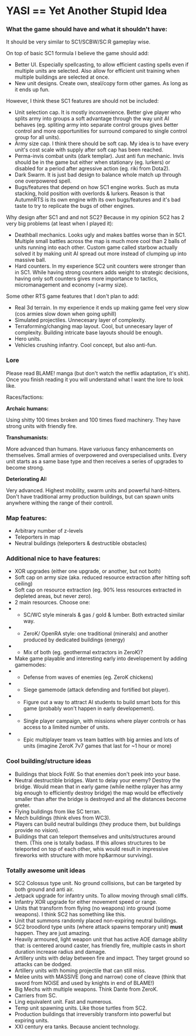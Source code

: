 # YASI == Yet Another Stupid Idea

### What the game should have and what it shouldn't have:
	
It should be very similar to SC1/SCBW/SC:R gameplay wise.

On top of basic SC1 formula I believe the game should add:

- Better UI. Especially spellcasting, to allow efficient casting spells even if multiple units are selected. Also allow for efficient unit training when multiple buildings are selected at once.
- New unit designs. Create own, steal/copy form other games. As long as it ends up fun.

However, I think these SC1 features are should not be included:

- Unit selection cap. It is mostly inconvenience. Better give player who splits army into groups a soft advantage through the way unit AI behaves (eg. spliting army into separate control groups gives better control and more opportunities for surround compared to single control group for all units).
- Army size cap. I think there should be soft cap. My idea is to have every unit's cost scale with supply after soft cap has been reached.
- Perma-invis combat units (dark templar). Just anti fun mechanic. Invis should be in the game but either when stationary (eg. lurkers) or disabled for a period after agressive action (eg. riki from Dota2).
- Dark Swarm. It is just bad design to balance whole match up through one overpowered spell.
- Bugs/features that depend on how SC1 engine works. Such as muta stacking, hold position with overlords & lurkers. Reason is that AutumnRTS is its own engine with its own bugs/features and it's bad taste to try to replicate the bugs of other engines.

Why design after SC1 and and not SC2? Because in my opinion SC2 has 2 very big problems (at least when I played it):

- Deathball mechanics. Looks ugly and makes battles worse than in SC1. Multiple small battles across the map is much more cool than 2 balls of units running into each other. Custom game called starbow actually solved it by making unit AI spread out more instead of clumping up into massive ball. 
- Hard counters. In my experience SC2 unit counters were stronger than in SC1. While having strong counters adds weight to strategic decisions, having only soft counters gives more importance to tactics, micromanagement and economy (=army size).

 Some other RTS game features that I don't plan to add:
 
 - Real 3d terrain. In my experience it ends up making game feel very slow (cos armies slow down when going uphill)
 - Simulated projectiles. Unnecesary layer of complexity.
 - Terraforming/changing map layout. Cool, but unnecesary layer of complexity. Building intricate base layouts should be enough. 
- Hero units. 
- Vehicles crushing infantry. Cool concept, but also anti-fun.
 
 

### Lore

Please read BLAME! manga (but don't watch the netflix adaptation, it's shit). Once you finish reading it you will understand what I want the lore to look like.


Races/factions:

**Archaic humans:**

Using shitty 100 times broken and 100 times fixed machinery. They have strong units with friendly fire. 
	
**Transhumanists:**

More advanced than humans. Have variuous fancy enhancements on themselves. Small armies of overpowered and overspecialised units. Every unit starts as a same base type and then receives a series of upgrades to become strong.
	
**Deteriorating AI:**

Very advanced. Highest mobility, swarm units and powerful hard-hitters. Don't have traditional army production buildings, but can spawn units anywhere withing the range of their controll.


### Map features:

- Arbitrary number of z-levels
- Teleporters in map
- Neutral buildings (teleporters & destructible obstacles)

### Additional nice to have features:

- XOR upgrades (either one upgrade, or another, but not both)
- Soft cap on army size (aka. reduced resource extraction after hitting soft ceiling)
- Soft cap on resource extraction (eg. 90% less resources extracted in depleted areas, but never zero).
- 2 main resources. Choose one:
- - SC/WC style minerals & gas / gold & lumber. Both extracted similar way.
- - ZeroK/ OpenRA style: one traditional (minerals) and another produced by dedicated buildings (energy)
- - Mix of both (eg. geothermal extractors in ZeroK)?
- Make game playable and interesting early into developement by adding gamemodes:
- - Defense from waves of enemies (eg. ZeroK chickens)
- - Siege gamemode (attack defending and fortified bot player).
- - Figure out a way to attract AI students to build smart bots for this game (probably won't happen in early developement).
- - Single player campaign, with missions where player controls or has access to a limited number of units.
- - Epic multiplayer team vs team battles with big armies and lots of units (imagine ZeroK 7v7 games that last for ~1 hour or more)

### Cool building/structure ideas

- Buildings that block FoW. So that enemies don't peek into your base.
- Neutral destructible bridges. Want to delay your enemy? Destroy the bridge. Would mean that in early game (while neithe rplayer has army big enough to efficiently destroy bridge) the map would be effectively smaller than after the bridge is destroyed and all the distances become greter.
- Flying buildings from like SC terran.
- Mech buildings (think elves from WC3).
- Players can build neutral buildings (they produce them, but buildings provide no vision).
- Buildings that can teleport themselves and units/structures around them. (This one is totally badass. If this allows structures to be teleported on top of each other, whis would result in impressive fireworks with structure with more hp&armour surviving).

### Totally awesome unit ideas

- SC2 Colossus type unit. No ground collisions, but can be targeted by both ground and anti air.
- Jetpack upgrade for infantry units. To allow moving through small cliffs.
- Infantry XOR upgrade for either movement speed or range.
- Units that transform from flying (no weapons) into ground (some weapons). I think SC2 has something like this.
- Unit that summons randomly placed non-expiring neutral buildings.
- SC2 broodlord type units (where attack spawns temporary unit) **must** happen. They are just amazing.
- Heavily armoured, light weapon unit that has active AOE damage ability that: is centered around caster, has friendly fire, multiple casts in short duration increase radius and damage.
- Artillery units with delay between fire and impact. They target ground so attacks can be dodged.
- Artillery units with homing projectile that can still miss.
- Melee units with MASSIVE (long and narrow) cone of cleave (think that sword from NOiSE and used by knights in end of BLAME!)
- Big Mechs with multiple weapons. Think Dante from ZeroK.
- Carriers from SC.
- Ling equivalent unit. Fast and numerous. 
- Temp unit spawning units. Like those turtles from SC2.
- Production buildings that irreversibly transform into powerful but expiring units.
- XXI century era tanks. Because ancient technology.